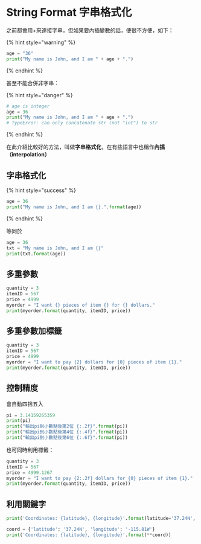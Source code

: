 # String Format 字串格式化

之前都會用+來連接字串，但如果要內插變數的話，便很不方便，如下：

{% hint style="warning" %}
```python
age = "36"
print("My name is John, and I am " + age + ".")
```
{% endhint %}

甚至不能合併非字串：

{% hint style="danger" %}
```python
# age is integer
age = 36
print("My name is John, and I am " + age + ".")
# TypeError: can only concatenate str (not "int") to str
```
{% endhint %}

在此介紹比較好的方法，叫做**字串格式化**，在有些語言中也稱作**內插（interpolation）**

## 字串格式化

{% hint style="success" %}
```python
age = 36
print("My name is John, and I am {}.".format(age))
```
{% endhint %}

等同於

```python
age = 36
txt = "My name is John, and I am {}"
print(txt.format(age))
```

## 多重參數

```python
quantity = 3
itemID = 567
price = 4999
myorder = "I want {} pieces of item {} for {} dollars."
print(myorder.format(quantity, itemID, price))
```

## 多重參數加標籤

```python
quantity = 3
itemID = 567
price = 4999
myorder = "I want to pay {2} dollars for {0} pieces of item {1}."
print(myorder.format(quantity, itemID, price))
```

## 控制精度

會自動四捨五入

```python
pi = 3.14159265359
print(pi)
print("輸出pi到小數點後第2位 {:.2f}".format(pi))
print("輸出pi到小數點後第4位 {:.4f}".format(pi))
print("輸出pi到小數點後第6位 {:.6f}".format(pi))
```

也可同時利用標籤：

```python
quantity = 3
itemID = 567
price = 4999.1267
myorder = "I want to pay {2:.2f} dollars for {0} pieces of item {1}."
print(myorder.format(quantity, itemID, price))
```

## 利用關鍵字

```python
print('Coordinates: {latitude}, {longitude}'.format(latitude='37.24N', longitude='-115.81W'))

coord = {'latitude': '37.24N', 'longitude': '-115.81W'}
print('Coordinates: {latitude}, {longitude}'.format(**coord))

```

